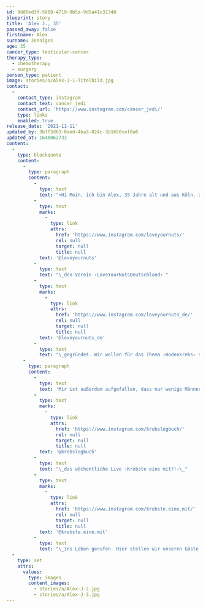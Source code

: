 ```yaml
---
id: 9dd0ed3f-5808-4719-9b5a-9d5a41c31340
blueprint: story
title: 'Alex J., 35'
passed_away: false
firstname: Alex
surname: Jenniges
age: 35
cancer_type: testicular-cancer
therapy_type:
  - chemotherapy
  - surgery
person_type: patient
image: stories/a/Alex-J-1-Titelbild.jpg
contact:
  -
    contact_type: instagram
    contact_text: cancer_jedi
    contact_url: 'https://www.instagram.com/cancer_jedi/'
    type: links
    enabled: true
release_date: '2021-11-11'
updated_by: 3b7f2d63-0aed-4ba3-824c-3b1650cef8a6
updated_at: 1648062733
content:
  -
    type: blockquote
    content:
      -
        type: paragraph
        content:
          -
            type: text
            text: "»Hi Moin, ich bin Alex, 35 Jahre alt und aus Köln. 2016 hat sich bei mir die Diagnose Hodenkrebs eingeschlichen und mein Leben mal so richtig auf den Kopf gestellt. Nach Hodenentfernung, Chemotherapie, Metastasen, einer – wegen falscher Behandlung – abgebrochenen Reha und einer Berg und Talfahrt die sich gewaschen hat, bin ich nach fünf Jahren Remission seit Kurzem auch auf großer Mission: Da ich damals nicht den leisesten Schimmer hatte, dass ich mit eigenem Abtasten den Verlauf hätte mildern können und somit selbst meiner Gesundheit – in diesem Fall dem häufigsten Krebs bei Männern zwischen 15 und 45 Jahren – vorbeugen können, habe ich in Zusammenarbeit mit\_"
          -
            type: text
            marks:
              -
                type: link
                attrs:
                  href: 'https://www.instagram.com/loveyournuts/'
                  rel: null
                  target: null
                  title: null
            text: '@loveyournuts'
          -
            type: text
            text: "\_den Verein ›LoveYourNutsDeutschland‹ "
          -
            type: text
            marks:
              -
                type: link
                attrs:
                  href: 'https://www.instagram.com/loveyournuts_de/'
                  rel: null
                  target: null
                  title: null
            text: '@loveyournuts_de'
          -
            type: text
            text: "\_gegründet. Wir wollen für das Thema ›Hodenkrebs‹ sensibilisieren und junge Männer auf eigene Vorsorge aufmerksam machen."
      -
        type: paragraph
        content:
          -
            type: text
            text: 'Mir ist außerdem aufgefallen, dass nur wenige Männer über Krebs oder allgemein über Gesundheit sprechen – zumindest nicht, wenn es sie selbst betrifft. Daher habe ich mit Darmi '
          -
            type: text
            marks:
              -
                type: link
                attrs:
                  href: 'https://www.instagram.com/krebslogbuch/'
                  rel: null
                  target: null
                  title: null
            text: '@krebslogbuch'
          -
            type: text
            text: "\_das wöchentliche Live ›Krebste eine mit?!‹\_"
          -
            type: text
            marks:
              -
                type: link
                attrs:
                  href: 'https://www.instagram.com/krebste.eine.mit/'
                  rel: null
                  target: null
                  title: null
            text: '@krebste.eine.mit'
          -
            type: text
            text: "\_ins Leben gerufen. Hier stellen wir unseren Gäste unverblümt Fragen zu Ihrer Krebserkrankung, auf dem Weg, die Weltherrschaft an uns zu reißen 😜«"
  -
    type: set
    attrs:
      values:
        type: images
        content_images:
          - stories/a/Alex-J-2.jpg
          - stories/a/Alex-J-3.jpg
---
```

